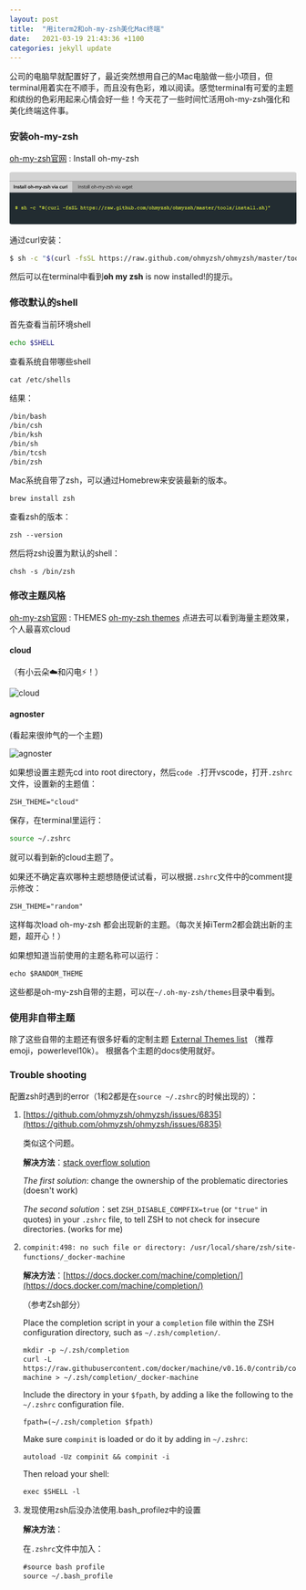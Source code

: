 ```yaml
---
layout: post
title:  "用iterm2和oh-my-zsh美化Mac终端"
date:   2021-03-19 21:43:36 +1100
categories: jekyll update
---
```


公司的电脑早就配置好了，最近突然想用自己的Mac电脑做一些小项目，但terminal用着实在不顺手，而且没有色彩，难以阅读。感觉terminal有可爱的主题和缤纷的色彩用起来心情会好一些！今天花了一些时间忙活用oh-my-zsh强化和美化终端这件事。

### 安装oh-my-zsh

[oh-my-zsh官网](ohmyz.sh) : Install oh-my-zsh

![image-20210319201507039](/assets/image-20210319201507039.png)



通过curl安装：

```bash
$ sh -c "$(curl -fsSL https://raw.github.com/ohmyzsh/ohmyzsh/master/tools/install.sh)"
```

然后可以在terminal中看到**oh my zsh** is now installed!的提示。

### 修改默认的shell

首先查看当前环境shell
```bash
echo $SHELL
```

查看系统自带哪些shell

```
cat /etc/shells
```
结果：
```
/bin/bash
/bin/csh
/bin/ksh
/bin/sh
/bin/tcsh
/bin/zsh
```
Mac系统自带了zsh，可以通过Homebrew来安装最新的版本。

```
brew install zsh
```

查看zsh的版本：

```
zsh --version
```

然后将zsh设置为默认的shell：

```
chsh -s /bin/zsh
```

### 修改主题风格

[oh-my-zsh官网](ohmyz.sh) : THEMES
[oh-my-zsh themes](https://github.com/ohmyzsh/ohmyzsh/wiki/Themes)
点进去可以看到海量主题效果，个人最喜欢cloud

#### cloud
（有小云朵☁️和闪电⚡️！）

![cloud](https://user-images.githubusercontent.com/49100982/108254774-7c416800-716c-11eb-9ea8-8f8cbac82922.jpg)

#### agnoster

(看起来很帅气的一个主题)

![agnoster](https://user-images.githubusercontent.com/49100982/108254745-777cb400-716c-11eb-800a-a8cfa612253f.jpg)

如果想设置主题先cd into root directory，然后`code .`打开vscode，打开`.zshrc`文件，设置新的主题值：

```
ZSH_THEME="cloud"
```

保存，在terminal里运行：

```bash
source ~/.zshrc
```

就可以看到新的cloud主题了。

如果还不确定喜欢哪种主题想随便试试看，可以根据`.zshrc`文件中的comment提示修改：

```
ZSH_THEME="random"
```

这样每次load oh-my-zsh 都会出现新的主题。（每次关掉iTerm2都会跳出新的主题，超开心！）

如果想知道当前使用的主题名称可以运行：

```
echo $RANDOM_THEME
```

这些都是oh-my-zsh自带的主题，可以在`~/.oh-my-zsh/themes`目录中看到。

### 使用非自带主题

除了这些自带的主题还有很多好看的定制主题 [External Themes list](https://github.com/ohmyzsh/ohmyzsh/wiki/External-themes)
（推荐emoji，powerlevel10k）。
根据各个主题的docs使用就好。

### Trouble shooting
配置zsh时遇到的error（1和2都是在`source ~/.zshrc`的时候出现的）：

1. [https://github.com/ohmyzsh/ohmyzsh/issues/6835](https://github.com/ohmyzsh/ohmyzsh/issues/6835)

   类似这个问题。

   **解决方法**：[stack overflow solution](https://stackoverflow.com/questions/61433167/zsh-detects-insecure-completion-dependent-directories)

   *The first solution*: change the ownership of the problematic directories (doesn't  work)

   *The second solution*：set `ZSH_DISABLE_COMPFIX=true` (or `"true"` in quotes) in your `.zshrc` file, to tell ZSH to not check for insecure directories. (works for me)

2. `compinit:498: no such file or directory: /usr/local/share/zsh/site-functions/_docker-machine`

   **解决方法**：[https://docs.docker.com/machine/completion/](https://docs.docker.com/machine/completion/)

   （参考Zsh部分）

    Place the completion script in your a `completion` file within the ZSH configuration directory, such as `~/.zsh/completion/`.

    ```
    mkdir -p ~/.zsh/completion
    curl -L https://raw.githubusercontent.com/docker/machine/v0.16.0/contrib/completion/zsh/_docker-machine > ~/.zsh/completion/_docker-machine
    ```

    Include the directory in your `$fpath`, by adding a like the following to the `~/.zshrc` configuration file.

    ```
    fpath=(~/.zsh/completion $fpath)
    ```

    Make sure `compinit` is loaded or do it by adding in `~/.zshrc`:

    ```
    autoload -Uz compinit && compinit -i
    ```

    Then reload your shell:

    ```
    exec $SHELL -l
    ```
3. 发现使用zsh后没办法使用.bash_profilez中的设置

    **解决方法**：

    在`.zshrc`文件中加入：
    ```
    #source bash profile
    source ~/.bash_profile
    ```